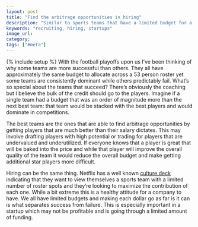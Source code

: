 ```yaml
---
layout: post
title: "Find the arbitrage opportunities in hiring"
description: "Similar to sports teams that have a limited budget for a limited number of roster spots startups should approach hiring the same way and find arbitrage opportunities where they can."
keywords: "recruiting, hiring, startups"
image_url:
category:
tags: ["#meta"]
---
```

{% include setup %}
With the football playoffs upon us I’ve been thinking of why some teams are more successful than others. They all have approximately the same budget to allocate across a 53 person roster yet some teams are consistently dominant while others predictably fail. What’s so special about the teams that succeed? There’s obviously the coaching but I believe the bulk of the credit should go to the players. Imagine if a single team had a budget that was an order of magnitude more than the next best team: that team would be stacked with the best players and would dominate in competitions.

The best teams are the ones that are able to find arbitrage opportunities by getting players that are much better than their salary dictates. This may involve drafting players with high potential or trading for players that are undervalued and underutilized. If everyone knows that a player is great that will be baked into the price and while that player will improve the overall quality of the team it would reduce the overall budget and make getting additional star players more difficult.

Hiring can be the same thing. Netflix has a well known [culture deck](http://www.slideshare.net/reed2001/culture-1798664) indicating that they want to view themselves a sports team with a limited number of roster spots and they’re looking to maximize the contribution of each one. While a bit extreme this is a healthy attitude for a company to have. We all have limited budgets and making each dollar go as far is it can is what separates success from failure. This is especially important in a startup which may not be profitable and is going through a limited amount of funding.
